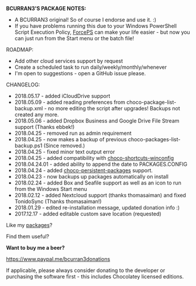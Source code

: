 **BCURRAN3'S PACKAGE NOTES:**

* A BCURRAN3 original! So of course I endorse and use it. :)
* If you have problems running this due to your Windows PowerShell Script Execution Policy, [ForcePS](https://chocolatey.org/packages/forceps) can make your life easier - but now you can just run from the Start menu or the batch file!

ROADMAP:
* Add other cloud services support by request
* Create a scheduled task to run daily/weekly/monthly/whenever
* I'm open to suggestions - open a GitHub issue please.

CHANGELOG:
* 2018.05.17 - added iCloudDrive support
* 2018.05.09 - added reading preferences from choco-package-list-backup.xml - no more editing the script after upgrades! Backups not created any more.
* 2018.05.06 - added Dropbox Business and Google Drive File Stream support (Thanks ebbek!)
* 2018.04.25 - removed run as admin requirement
* 2018.04.25 - now makes a backup of previous choco-packages-list-backup.ps1 (Since removed.)
* 2018.04.25 - fixed minor text output error
* 2018.04.25 - added compatibility with [choco-shortcuts-winconfig](https://chocolatey.org/packages/choco-shortcuts-winconfig)
* 2018.04.24.01 - added ability to append the date to PACKAGES.CONFIG 
* 2018.04.24 - added [choco-persistent-packages](https://chocolatey.org/packages/choco-persistent-packages) support.
* 2018.04.23 - now backups up packages automatically on install
* 2018.02.24 - added Box and Seafile support as well as an icon to run from the Windows Start menu
* 2018.02.12 - added Nextcloud support (thanks thomasaiman) and fixed TonidoSync (Thanks thomasaiman!)
* 2018.01.29 - edited re-installation message, updated donation info :)
* 2017.12.17 - added editable custom save location (requested)


Like my [packages](https://chocolatey.org/profiles/bcurran3)? 

Find them useful?

**Want to buy me a beer?**

https://www.paypal.me/bcurran3donations

If applicable, please always consider donating to the developer or purchasing the software first - this includes Chocolatey licensed editions.

